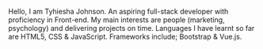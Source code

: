 Hello, I am Tyhiesha Johnson. An aspiring full-stack developer with proficiency in Front-end.
My main interests are people (marketing, psychology) and delivering projects on time. 
Languages I have learnt so far are HTML5, CSS & JavaScript. 
Frameworks include; Bootstrap & Vue.js.

<!---
tyhieshajohnson/tyhieshajohnson is a ✨ special ✨ repository because its `README.md` (this file) appears on your GitHub profile.
You can click the Preview link to take a look at your changes.
--->
